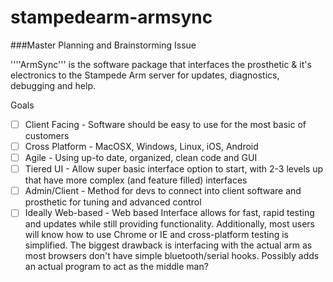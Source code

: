 # stampedearm-armsync
###Master Planning and Brainstorming Issue

''''ArmSync''' is the software package that interfaces the prosthetic & it's electronics to the Stampede Arm server for updates, diagnostics, debugging and help.

Goals
- [ ] Client Facing - Software should be easy to use for the most basic of customers
- [ ] Cross Platform - MacOSX, Windows, Linux, iOS, Android
- [ ] Agile - Using up-to date, organized, clean code and GUI
- [ ] Tiered UI - Allow super basic interface option to start, with 2-3 levels up that have more complex (and feature filled) interfaces
- [ ] Admin/Client - Method for devs to connect into client software and prosthetic for tuning and advanced control
- [ ] Ideally Web-based - Web based Interface allows for fast, rapid testing and updates while still providing functionality. Additionally, most users will know how to use Chrome or IE and cross-platform testing is simplified. The biggest drawback is interfacing with the actual arm as most browsers don't have simple bluetooth/serial hooks. Possibly adds an actual program to act as the middle man?

